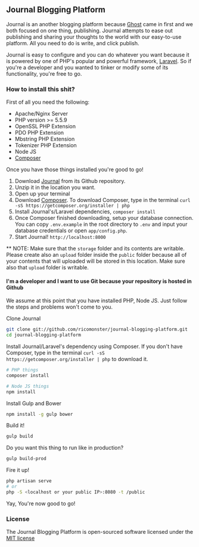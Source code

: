 ## Journal Blogging Platform

Journal is an another blogging platform because [Ghost](http://ghost.org) came in first and we both focused on one thing, publishing. Journal attempts to ease out publishing and sharing your thoughts to the world with our easy-to-use platform. All you need to do is write, and click publish.

Journal is easy to configure and you can do whatever you want because it is powered by one of PHP's popular and powerful framework, [Laravel](http://laravel.com). So if you're a developer and you wanted to tinker or modify some of its functionality, you're free to go.

### How to install this shit?

First of all you need the following:
- Apache/Nginx Server
- PHP version >= 5.5.9
- OpenSSL PHP Extension
- PDO PHP Extension
- Mbstring PHP Extension
- Tokenizer PHP Extension
- Node JS
- [Composer](https://getcomposer.org/)

Once you have those things installed you're good to go!
1. Download [Journal](https://github.com/ricomonster/journal-blogging-platform) from its Github repository.
1. Unzip it in the location you want.
1. Open up your terminal
1. Download [Composer](https://getcomposer.org/). To download Composer, type in the terminal `curl -sS https://getcomposer.org/installer | php`
1. Install Journal's/Laravel dependencies, `composer install`
1. Once Composer finished downloading, setup your database connection. You can copy `.env.example` in the root directory to `.env` and input your database credentials or open `app/config.php`.
1. Start Journal! `http://localhost:8000`

** NOTE: Make sure that the `storage` folder and its contents are writable. Please create also an `upload` folder inside the `public` folder because all of your contents that will uploaded will be stored in this location. Make sure also that `upload` folder is writable.

#### I'm a developer and I want to use Git because your repository is hosted in Github
We assume at this point that you have installed PHP, Node JS. Just follow the steps and problems won't come to you.

Clone Journal
```bash
git clone git://github.com/ricomonster/journal-blogging-platform.git
cd journal-blogging-platform
```

Install Journal/Laravel's dependency using Composer. If you don't have Composer, type in the terminal `curl -sS https://getcomposer.org/installer | php` to download it.

```bash
# PHP things
composer install

# Node JS things
npm install 
```

Install Gulp and Bower
```bash
npm install -g gulp bower
```

Build it!
```bash
gulp build
```

Do you want this thing to run like in production?
```bash
gulp build-prod
```

Fire it up!
```bash
php artisan serve
# or
php -S <localhost or your public IP>:8080 -t /public
```

Yay, You're now good to go!

### License
The Journal Blogging Platform is open-sourced software licensed under the [MIT license](http://opensource.org/licenses/MIT)
